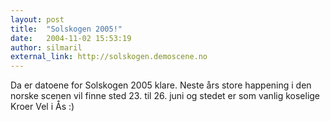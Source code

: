 ```yaml
---
layout: post
title:  "Solskogen 2005!"
date:   2004-11-02 15:53:19
author: silmaril
external_link: http://solskogen.demoscene.no
---
```

Da er datoene for Solskogen 2005 klare. Neste års store happening i den
norske scenen vil finne sted 23. til 26. juni og stedet er som vanlig
koselige Kroer Vel i Ås :)

